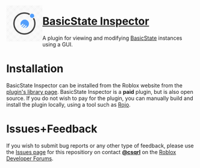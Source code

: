 [<img src="/assets/bsi-plugin-thumb.png" align="left" width="96" height="96" />][download]

# [BasicState Inspector][download]
A plugin for viewing and modifying [BasicState][basicstate] instances using a GUI.

# Installation
BasicState Inspector can be installed from the Roblox website from the [plugin's library page][download]. BasicState Inspector is a **paid** plugin, but is also open source. If you do not wish to pay for the plugin, you can manually build and install the plugin locally, using a tool such as [Rojo][rojo].

# Issues+Feedback
If you wish to submit bug reports or any other type of feedback, please use the [Issues page][issues] for this repositiory on contact [**@csqrl**][devforum-me] on the [Roblox Developer Forums][devforum].

[download]: https://www.roblox.com/library/5650402020
[issues]: https://github.com/ClockworkSquirrel/basicstate-inspector/issues
[basicstate]: https://github.com/ClockworkSquirrel/BasicState
[rojo]: https://github.com/rojo-rbx/rojo
[devforum]: https://devforum.roblox.com/
[devforum-thread]: https://devforum.roblox.com/#not-applicable
[devforum-me]: https://devforum.roblox.com/u/csqrl
